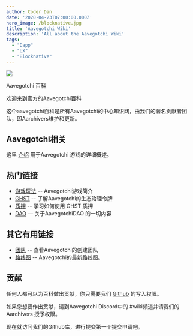 ```yaml
---
author: Coder Dan
date: '2020-04-23T07:00:00.000Z'
hero_image: /blocknative.jpg
title: 'Aavegotchi Wiki'
description: 'All about the Aavegotchi Wiki'
tags:
  - "Dapp"
  - "UX"
  - "Blocknative"
---
```


<div class="rightImageContainer">
<img class="rightImage" src="/icons/introduction.svg">
<p class="rightImageText">Aavegotchi 百科</p>
</div>

欢迎来到官方的Aavegotchi百科

这个aavegotchi百科是所有Aavegotchi的中心知识网，由我们的著名贡献者团队，即Aarchivers维护和更新。

## Aavegotchi相关

这里 [介绍](https://wiki.aavegotchi.com/introduction) 用于Aavegotchi 游戏的详细概述。

## 热门链接
* [游戏玩法](https://wiki.aavegotchi.com/gameplay) -- Aavegotchi游戏简介
* [GHST](https://wiki.aavegotchi.com/ghst) -- 了解Aavegotchi的生态治理令牌
* [质押](https://wiki.aavegotchi.com/staking) -- 学习如何使用 GHST 质押
* [DAO](https://wiki.aavegotchi.com/dao) — 关于AavegotchiDAO 的一切内容

## 其它有用链接

* [团队](https://wiki.aavegotchi.com/team) -- 查看Aavegotchi的创建团队
* [路线图](https://wiki.aavegotchi.com/roadmap) -- Aavegotchi的最新路线图。



## 贡献

任何人都可以为百科做出贡献，你只需要我们 [Github](https://github.com/aavegotchi/aavegotchi-wiki) 的写入权限。

如果您想要作出贡献，请到Aavegotchi Discord中的 #wiki频道并请我们的Aarchivers 授予权限。

现在就访问我们的Github库，进行提交第一个提交申请吧。 